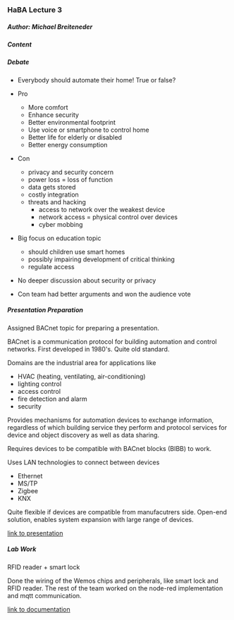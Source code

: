 ### HaBA Lecture 3

##### Author: Michael Breiteneder

##### Content

##### Debate 

* Everybody should automate their home! True or false?

* Pro
  * More comfort
  * Enhance security
  * Better environmental footprint
  * Use voice or smartphone to control home
  * Better life for elderly or disabled
  * Better energy consumption
* Con
  * privacy and security concern
  * power loss = loss of function
  * data gets stored
  * costly integration
  * threats and hacking
    * access to network over the weakest device
    * network access = physical control over devices
    * cyber mobbing
* Big focus on education topic
  * should children use smart homes
  * possibly impairing development of critical thinking
  * regulate access 

* No deeper discussion about security or privacy
* Con team had better arguments and won the audience vote

##### Presentation Preparation

Assigned BACnet topic for preparing a presentation.

BACnet is a communication protocol for building automation and control networks. First developed in 1980's. Quite old standard.

Domains are the industrial area for applications like

- HVAC (heating, ventilating, air-conditioning)
- lighting control
- access control
- fire detection and alarm
- security

Provides mechanisms for automation devices to exchange information, regardless of which building service they perform and protocol services for device and object discovery as well as data sharing.

Requires devices to be compatible with BACnet blocks (BIBB) to work.

Uses LAN technologies to connect between devices

* Ethernet
* MS/TP
* Zigbee
* KNX

Quite flexible if devices are compatible from manufacutrers side. Open-end solution, enables system expansion with large range of devices.

[link to presentation]()

##### Lab Work

RFID reader + smart lock

Done the wiring of the Wemos chips and peripherals, like smart lock and RFID reader. The rest of the team worked on the node-red implementation and mqtt communication.

[link to documentation]()